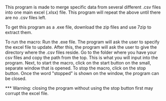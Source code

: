 This program is made to merge specific data from several different .csv files into one main excel (.xlsx) file.
This program will repeat the above until there are no .csv files left.

To get this program as a .exe file, download the zip files and use 7zip to extract them.

To run the macro:
Run the .exe file.  The program will ask the user to specify the excel file to update.  After this, the program will ask the user to give the 
directory where the .csv files reside.  Go to the folder where you have your csv files and copy the path from the top.  This is what you will input into the program.
Next, to start the macro, click on the start button on the small, separate window that is opened.  To stop the macro, click on the stop button.  Once the word "stopped"
is shown on the window, the program can be closed.

*** Warning: closing the program without using the stop button first may corrupt the excel file.
